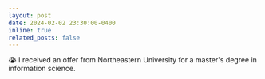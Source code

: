 ```yaml
---
layout: post
date: 2024-02-02 23:30:00-0400
inline: true
related_posts: false
---
```

😭 I received an offer from Northeastern University for a master's degree in information science.
